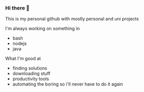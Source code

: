 ### Hi there 👋
This is my personal github with mostly personal and uni projects

I'm always working on something in
- bash
- nodejs
- java

What I'm good at
- finding solutions
- downloading stuff
- productivity tools
- automating the boring so i'll never have to do it again
<!--
**meshstyles/meshstyles** is a ✨ _special_ ✨ repository because its `README.md` (this file) appears on your GitHub profile.

Here are some ideas to get you started:

- 🔭 I’m currently working on ...
- 🌱 I’m currently learning ...
- 👯 I’m looking to collaborate on ...
- 🤔 I’m looking for help with ...
- 💬 Ask me about ...
- 📫 How to reach me: ...
- 😄 Pronouns: ...
- ⚡ Fun fact: ...
-->
